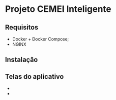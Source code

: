 # Projeto CEMEI Inteligente

## Requisitos
- Docker + Docker Compose;
- NGINX

## Instalação


## Telas do aplicativo

-
-